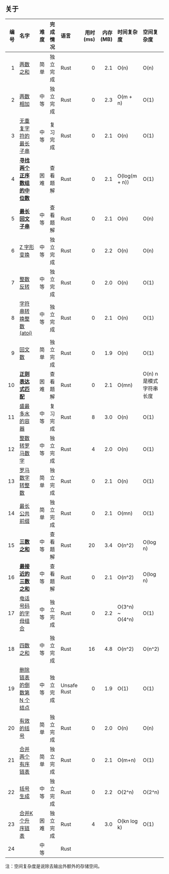 ## 关于

| 编号 | 名字                                                                                 | 难度 | 完成情况 | 语言        | 用时(ms) | 内存(MB) | 时间复杂度      | 空间复杂度             |
|-----:|:-------------------------------------------------------------------------------------|:-----|:---------|:------------|---------:|---------:|:----------------|:-----------------------|
|    1 | [两数之和](./0001.two-sum.rust/src/lib.rs)                                           | 简单 | 独立完成 | Rust        |        0 |      2.1 | O(n)            | O(n)                   |
|    2 | [两数相加](./0002.add-two-numbers.rust/src/lib.rs)                                   | 中等 | 独立完成 | Rust        |        0 |      2.3 | O(m + n)        | O(1)                   |
|    3 | [无重复字符的最长子串](./0003.length-of-longest-substring.rust/src/lib.rs)           | 中等 | 复习完成 | Rust        |        0 |      2.1 | O(n)            | O(1)                   |
|    4 | [**寻找两个正序数组的中位数**](./0004.median-of-two-sorted-arrays.rust/src/lib.rs)   | 困难 | 查看题解 | Rust        |        0 |      2.1 | O(log(m + n))   | O(1)                   |
|    5 | [**最长回文子串**](./0005.longest-palindromic-substring.rust/src/lib.rs)             | 中等 | 查看题解 | Rust        |        0 |      2.1 | O(n)            | O(n)                   |
|    6 | [Z 字形变换](./0006.zigzag-conversion.rust/src/lib.rs)                               | 中等 | 独立完成 | Rust        |        0 |      2.2 | O(n)            | O(n)                   |
|    7 | [整数反转](./0007.reverse-integer.rust/src/lib.rs)                                   | 中等 | 独立完成 | Rust        |        0 |      2.0 | O(n)            | O(1)                   |
|    8 | [字符串转换整数 (atoi)](./0008.string-to-integer-atoi.rust/src/lib.rs)               | 中等 | 独立完成 | Rust        |        0 |      2.1 | O(n)            | O(1)                   |
|    9 | [回文数](./0009.palindrome-number.rust/src/lib.rs)                                   | 简单 | 独立完成 | Rust        |        0 |      1.9 | O(n)            | O(1)                   |
|   10 | [**正则表达式匹配**](./0010.regular-expression-matching.rust/src/lib.rs)             | 困难 | 查看题解 | Rust        |        0 |      2.1 | O(mn)           | O(n) n是模式字符串长度 |
|   11 | [盛最多水的容器](./0011.container-with-most-water.rust/src/lib.rs)                   | 中等 | 复习完成 | Rust        |        8 |      3.0 | O(n)            | O(1)                   |
|   12 | [整数转罗马数字](./0012.integer-to-roman.rust/src/lib.rs)                            | 中等 | 独立完成 | Rust        |        4 |      2.0 | O(n)            | O(1)                   |
|   13 | [罗马数字转整数](./0013.roman-to-integer.rust/src/lib.rs)                            | 简单 | 独立完成 | Rust        |        0 |      2.1 | O(n)            | O(1)                   |
|   14 | [最长公共前缀](./0014.longest-common-prefix.rust/src/lib.rs)                         | 简单 | 独立完成 | Rust        |        0 |      2.1 | O(mn)           | O(1)                   |
|   15 | [**三数之和**](./0015.3sum.rust/src/lib.rs)                                          | 中等 | 查看题解 | Rust        |       20 |      3.4 | O(n^2)          | O(log n)               |
|   16 | [**最接近的三数之和**](./0016.3sum-closest.rust/src/lib.rs)                          | 中等 | 查看题解 | Rust        |        0 |      2.1 | O(n^2)          | O(log n)               |
|   17 | [电话号码的字母组合](./0017.letter-combinations-of-a-phone-number.rust/src/lib.rs)   | 中等 | 独立完成 | Rust        |        0 |      2.2 | O(3^n) ~ O(4^n) | O(1)                   |
|   18 | [四数之和](./0018.4sum.rust/src/lib.rs)                                              | 中等 | 独立完成 | Rust        |       16 |      4.8 | O(n^2)          | O(n^2)                 |
|   19 | [删除链表的倒数第 N 个结点](./0019.remove-nth-node-from-end-of-list.rust/src/lib.rs) | 中等 | 独立完成 | Unsafe Rust |        0 |      1.9 | O(1)            | O(1)                   |
|   20 | [有效的括号](./0020.valid-parentheses.rust/src/lib.rs)                               | 简单 | 独立完成 | Rust        |        0 |      2.0 | O(n)            | O(n)                   |
|   21 | [合并两个有序链表](./0021.merge-two-sorted-lists.rust/src/lib.rs)                    | 简单 | 独立完成 | Rust        |        0 |      2.1 | O(m+n)          | O(1)                   |
|   22 | [括号生成](./0022.generate-parentheses.rust/src/lib.rs)                              | 中等 | 独立完成 | Rust        |        0 |      2.2 | O(2^n)          | O(2^n)                 |
|   23 | [合并K个升序链表](./0023.merge-k-sorted-lists.rust/src/lib.rs)                       | 困难 | 独立完成 | Rust        |        4 |      3.0 | O(kn log k)     | O(1)                   |
|   24 | [](./0024..rust/src/lib.rs)                                                          | 中等 |          | Rust        |          |          |                 |                        |

注：空间复杂度是说除去输出外额外的存储空间。
